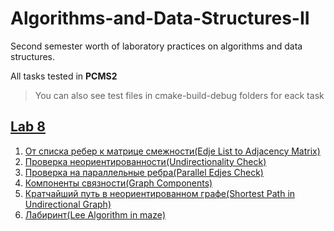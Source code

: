 # Algorithms-and-Data-Structures-II
Second semester worth of laboratory practices on algorithms and data structures.

All tasks tested in **PCMS2** 
>You can also see test files in cmake-build-debug folders for eack task

## [Lab 8](http://neerc.ifmo.ru/teaching/disalgo/problems/problems8.pdf)
1. [От списка ребер к матрице смежности(Edje List to Adjacency Matrix)](https://github.com/nazzrrg/Algorithms-and-Data-Structures-II/blob/master/Algorithms%20and%20Data%20Structures/lab8/Task%201/main.cpp)
2. [Проверка неориентированности(Undirectionality Check)](https://github.com/nazzrrg/Algorithms-and-Data-Structures-II/blob/master/Algorithms%20and%20Data%20Structures/lab8/Task%202/main.cpp)
3. [Проверка на параллельные ребра(Parallel Edjes Check)](https://github.com/nazzrrg/Algorithms-and-Data-Structures-II/blob/master/Algorithms%20and%20Data%20Structures/lab8/Task%203/main.cpp)
4. [Компоненты связности(Graph Components)](https://github.com/nazzrrg/Algorithms-and-Data-Structures-II/blob/master/Algorithms%20and%20Data%20Structures/lab8/Task%204/main.cpp)
5. [Кратчайший путь в неориентированном графе(Shortest Path in Undirectional Graph)](https://github.com/nazzrrg/Algorithms-and-Data-Structures-II/blob/master/Algorithms%20and%20Data%20Structures/lab8/Task%205/main.cpp)
6. [Лабиринт(Lee Algorithm in maze)](https://github.com/nazzrrg/Algorithms-and-Data-Structures-II/blob/master/Algorithms%20and%20Data%20Structures/lab8/Task%206/main.cpp)
